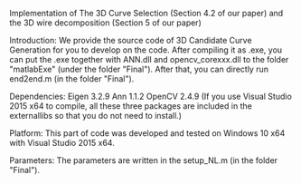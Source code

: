 Implementation of The 3D Curve Selection (Section 4.2 of our paper) and the 3D wire decomposition (Section 5 of our paper)

Introduction:
	We provide the source code of 3D Candidate Curve Generation for you to develop on the code. After compiling it as .exe, you can put the .exe together with ANN.dll and opencv_corexxx.dll to the folder "matlabExe" (under the folder "Final"). After that, you can directly run end2end.m (in the folder "Final").
	
Dependencies:
	Eigen 3.2.9
	Ann 1.1.2
	OpenCV 2.4.9
	(If you use Visual Studio 2015 x64 to compile, all these three packages are included in the externallibs so that you do not need to install.)

Platform:
	This part of code was developed and tested on Windows 10 x64 with Visual Studio 2015 x64.
	
Parameters:
	The parameters are written in the setup_NL.m (in the folder "Final"). 
	